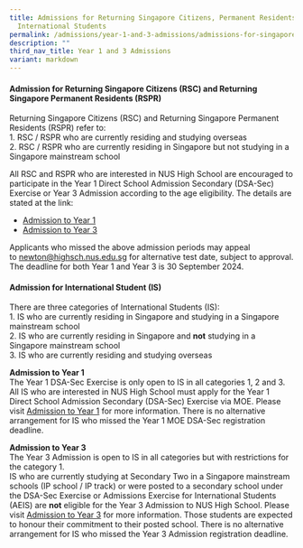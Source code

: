 ```yaml
---
title: Admissions for Returning Singapore Citizens, Permanent Residents and
  International Students
permalink: /admissions/year-1-and-3-admissions/admissions-for-singapore-citizen-pr-and-international-students/
description: ""
third_nav_title: Year 1 and 3 Admissions
variant: markdown
---
```

#### **Admission for Returning Singapore Citizens (RSC) and Returning Singapore Permanent Residents (RSPR)**
Returning Singapore Citizens (RSC) and Returning Singapore Permanent Residents (RSPR) refer to:<br>
1\.  RSC / RSPR who are currently residing and studying overseas<br>
2\.  RSC / RSPR who are currently residing in Singapore but&nbsp;not&nbsp;studying in a Singapore mainstream school

All RSC and RSPR who are interested in NUS High School are encouraged to participate in the Year 1 Direct School Admission Secondary (DSA-Sec) Exercise or Year 3 Admission according to the age eligibility. The details are stated at the link:
*   [Admission to Year 1](https://staging.d1bl70m167uzkq.amplifyapp.com/admissions/year-1-and-3-admissions/year-1-admissions/)
*   [Admission to Year 3](https://staging.d1bl70m167uzkq.amplifyapp.com/admissions/year-1-and-3-admissions/year-3-admissions/)

Applicants who missed the above admission periods may appeal to&nbsp;[newton@highsch.nus.edu.sg](mailto:newton@highsch.nus.edu.sg)&nbsp;for alternative test date, subject to approval. The deadline for both Year 1 and Year 3 is 30 September 2024.

#### **Admission for International Student (IS)**
There are three categories of International Students (IS):<br>
1\.  IS who are currently residing in Singapore and studying in a Singapore mainstream school<br>
2\.  IS who are currently residing in Singapore and&nbsp;**not**&nbsp;studying in a Singapore mainstream school<br>
3\.  IS who are currently residing and studying overseas

**Admission to Year 1**<br>
The Year 1 DSA-Sec Exercise is only open to IS in all categories 1, 2 and 3.<br>All IS who are interested in NUS High School must apply for the Year 1 Direct School Admission Secondary (DSA-Sec) Exercise via MOE. Please visit&nbsp;[Admission to Year 1](https://staging.d1bl70m167uzkq.amplifyapp.com/admissions/year-1-and-3-admissions/year-1-admissions/)&nbsp;for more information. There is no alternative arrangement for IS who missed the Year 1 MOE DSA-Sec registration deadline.

**Admission to Year 3**<br>
The Year 3 Admission is open to IS in all categories but with restrictions for the category 1.<br> 
IS who are currently studying at Secondary Two in a Singapore mainstream schools&nbsp;(IP school / IP track) or were posted to a secondary school under the DSA-Sec Exercise or Admissions Exercise for International Students (AEIS)&nbsp;are&nbsp;**not**&nbsp;eligible for the Year 3 Admission to NUS High School. Please visit&nbsp;[Admission to Year 3](https://staging.d1bl70m167uzkq.amplifyapp.com/admissions/year-1-and-3-admissions/year-3-admissions/)&nbsp;for more information.&nbsp;Those students are expected to honour their commitment to their posted school.&nbsp;There is no alternative arrangement for IS who missed the Year 3 Admission registration deadline.